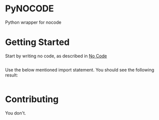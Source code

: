 # PyNOCODE
Python wrapper for nocode

# Getting Started

Start by writing no code, as described in [No Code](https://github.com/kelseyhightower/nocode)

```
```

Use the below mentioned import statement. You should see the following result:

```
```

# Contributing
You don't.
